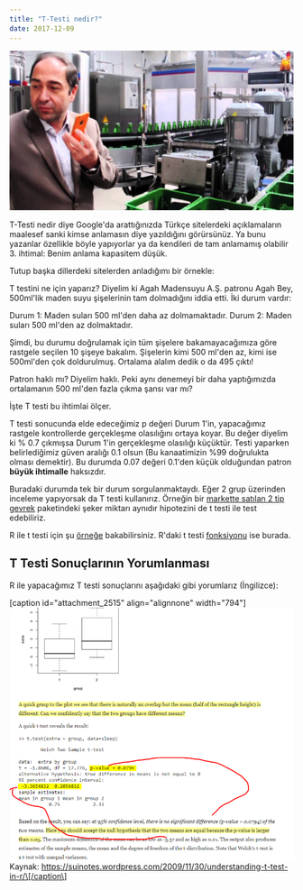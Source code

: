 ```yaml
---
title: "T-Testi nedir?"
date: 2017-12-09
---
```


![maxresdefault.jpg](/images/maxresdefault.jpg)

T-Testi nedir diye Google'da arattığınızda Türkçe sitelerdeki açıklamaların maalesef sanki kimse anlamasın diye yazıldığını görürsünüz. Ya bunu yazanlar özellikle böyle yapıyorlar ya da kendileri de tam anlamamış olabilir 3. ihtimal: Benim anlama kapasitem düşük.

Tutup başka dillerdeki sitelerden anladığımı bir örnekle:

T testini ne için yaparız? Diyelim ki Agah Madensuyu A.Ş. patronu Agah Bey, 500ml'lik maden suyu şişelerinin tam dolmadığını iddia etti. İki durum vardır:

Durum 1: Maden suları 500 ml'den daha az dolmamaktadır. Durum 2: Maden suları 500 ml'den az dolmaktadır.

Şimdi, bu durumu doğrulamak için tüm şişelere bakamayacağımıza göre rastgele seçilen 10 şişeye bakalım. Şişelerin kimi 500 ml'den az, kimi ise 500ml'den çok doldurulmuş. Ortalama alalım dedik o da 495 çıktı!

Patron haklı mı? Diyelim haklı. Peki aynı denemeyi bir daha yaptığımızda ortalamanın 500 ml'den fazla çıkma şansı var mı?

İşte T testi bu ihtimlai ölçer.

T testi sonucunda elde edeceğimiz p değeri Durum 1'in, yapacağımız rastgele kontrollerde gerçekleşme olasılığını ortaya koyar. Bu değer diyelim ki % 0.7 çıkmışsa Durum 1'in gerçekleşme olasılığı küçüktür. Testi yaparken belirlediğimiz güven aralığı 0.1 olsun (Bu kanaatimizin %99 doğrulukta olması demektir). Bu durumda 0.07 değeri 0.1'den küçük olduğundan patron **büyük ihtimalle** haksızdır.

Buradaki durumda tek bir durum sorgulanmaktaydı. Eğer 2 grup üzerinden inceleme yapıyorsak da T testi kullanırız. Örneğin bir [markette satılan 2 tip gevrek](https://www.youtube.com/watch?v=SFYjnqDUPSQ&list=PLj7KBSJqWkAnqb7NHjMLAHE-I84z22_QH&index=5) paketindeki şeker miktarı aynıdır hipotezini de t testi ile test edebiliriz.

R ile t testi için şu [örneğe](http://www.instantr.com/2012/12/29/performing-a-one-sample-t-test-in-r/) bakabilirsiniz. R'daki t testi [fonksiyonu](https://www.statmethods.net/stats/ttest.html) ise burada.

## T Testi Sonuçlarının Yorumlanması

R ile yapacağımız T testi sonuçlarını aşağıdaki gibi yorumlarız (İngilizce):

\[caption id="attachment\_2515" align="alignnone" width="794"\]![T testi yorumlanması](/images/2017-12-09-15_50_08-understanding-t-test-in-r-_-scribbling.png) Kaynak: https://suinotes.wordpress.com/2009/11/30/understanding-t-test-in-r/\[/caption\]
